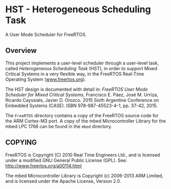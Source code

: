 # HST - Heterogeneous Scheduling Task
A User Mode Scheduler for FreeRTOS.

## Overview
This project implements a user-level scheduler through a user-level task, called *Heterogeneous Scheduling Task* (HST), in order to support Mixed Critical Systems in a very flexible way, in the FreeRTOS Real-Time Operating System (www.freertos.org).

The HST design is documented with detail in: *FreeRTOS User Mode Scheduler for Mixed Critical Systems*, Francisco E. Páez, José M. Urriza, Ricardo Cayssials, Javier D. Orozco. 2015 Sixth Argentine Conference on Embedded Systems (CASE). ISBN 978-987-45523-4-1, pp. 37-42, 2015.

The `FreeRTOS` directory contains a copy of the FreeRTOS source code for the ARM Cortex-M3 port. A copy of the mbed Microcontroller Library for the mbed LPC 1768 can be found in the `mbed` directory.

## COPYING
FreeRTOS is Copyright (C) 2010 Real Time Engineers Ltd., and is licensed under a modified GNU General Public License (GPL). See: http://www.freertos.org/a00114.html

The mbed Microcontroller Library is Copyright (c) 2006-2013 ARM Limited, and is licensed under the Apache License, Version 2.0.
